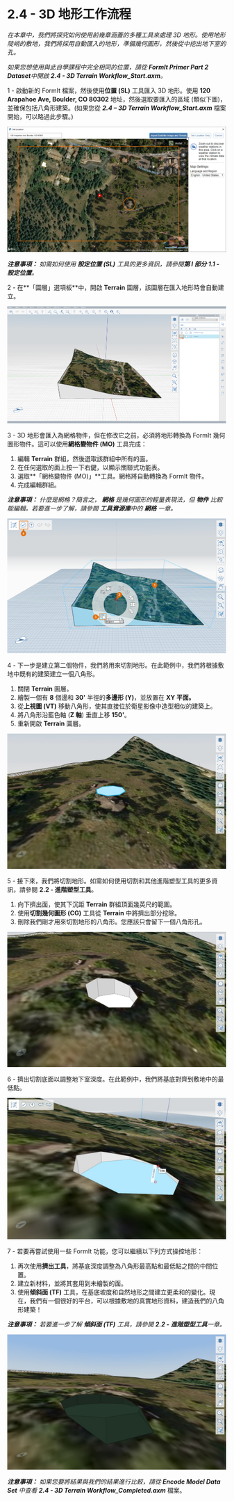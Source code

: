 # 2.4 - 3D 地形工作流程

_在本章中，我們將探究如何使用前幾章涵蓋的多種工具來處理 3D 地形。使用地形陡峭的敷地，我們將採用自動匯入的地形，準備幾何圖形，然後從中挖出地下室的孔。_

_如果您想使用與此自學課程中完全相同的位置，請從_ _**FormIt Primer Part 2 Dataset**中開啟 **2.4 - 3D Terrain Workflow\_Start.axm**。_

1 - 啟動新的 FormIt 檔案，然後使用**位置 \(SL\)** 工具匯入 3D 地形。使用 **120 Arapahoe Ave, Boulder, CO 80302** 地址，然後選取要匯入的區域 \(類似下圖\)，並確保包括八角形建築。\(如果您從 _**2.4 – 3D Terrain Workflow\_Start.axm**_ 檔案開始，可以略過此步驟。\)

![](../../.gitbook/assets/0%20%2810%29.png)

_**注意事項：**_ _如需如何使用_ _**設定位置 \(SL\)**_ _工具的更多資訊，請參閱**第 I 部分** **1.1 - 設定位置**。_

2 - 在**「圖層」選項板**中，開啟 **Terrain** 圖層，該圖層在匯入地形時會自動建立。

![](../../.gitbook/assets/1_terrain-layer_annotated.png)

3 - 3D 地形會匯入為網格物件，但在修改它之前，必須將地形轉換為 FormIt 幾何圖形物件。這可以使用**網格變物件 \(MO\)** 工具完成：

1. 編輯 **Terrain** 群組，然後選取該群組中所有的面。
2. 在任何選取的面上按一下右鍵，以顯示關聯式功能表。
3. 選取**「網格變物件 \(MO\)」**工具。網格將自動轉換為 FormIt 物件。
4. 完成編輯群組。

_**注意事項：**_ _什麼是網格？簡言之，_ _**網格**_ _是幾何圖形的輕量表現法，但_ _**物件**_ _比較能編輯。若要進一步了解，請參閱_ _**工具資源庫**中的 **網格** 一章。_ 

![](../../.gitbook/assets/2%20%2814%29.png)

4 - 下一步是建立第二個物件，我們將用來切割地形。在此範例中，我們將根據敷地中既有的建築建立一個八角形。

1. 關閉 **Terrain** 圖層。
2. 繪製一個有 **8** 個邊和 **30'** 半徑的**多邊形 \(Y\)**，並放置在 **XY 平面。**
3. 從**上視圖 \(VT\)** 移動八角形，使其直接位於衛星影像中造型相似的建築上。
4. 將八角形沿藍色軸 \(**Z 軸**\) 垂直上移 **150'**。
5. 重新開啟 **Terrain** 圖層。

![](../../.gitbook/assets/3.jpeg)

5 - 接下來，我們將切割地形。如需如何使用切割和其他進階塑型工具的更多資訊，請參閱 **2.2 - 進階塑型工具**。

1. 向下擠出面，使其下沉距 **Terrain** 群組頂面幾英尺的範圍。
2. 使用**切割幾何圖形 \(CG\)** 工具從 **Terrain** 中將擠出部分挖除。
3. 刪除我們剛才用來切割地形的八角形。您應該只會留下一個八角形孔。

![](../../.gitbook/assets/4%20%281%29.jpeg)

6 - 擠出切割底面以調整地下室深度。在此範例中，我們將基底對齊到敷地中的最低點。

![](../../.gitbook/assets/5.jpeg)

7 - 若要再嘗試使用一些 FormIt 功能，您可以繼續以下列方式操控地形：

1. 再次使用**擠出工具**，將基底深度調整為八角形最高點和最低點之間的中間位置。
2. 建立新材料，並將其套用到未繪製的面。
3. 使用**傾斜面 \(TF\)** 工具，在基底坡度和自然地形之間建立更柔和的變化。現在，我們有一個很好的平台，可以根據敷地的真實地形資料，建造我們的八角形建築！

_**注意事項：**_ _若要進一步了解_ _**傾斜面 \(TF\)** 工具，請參閱_ _**2.2 - 進階塑型工具**一章。_

![](../../.gitbook/assets/6.jpeg)

_**注意事項：**_ _如果您要將結果與我們的結果進行比較，請從 **Encode Model Data Set** 中查看_ _**2.4 - 3D Terrain Workflow\_Completed.axm**_ 檔案。

